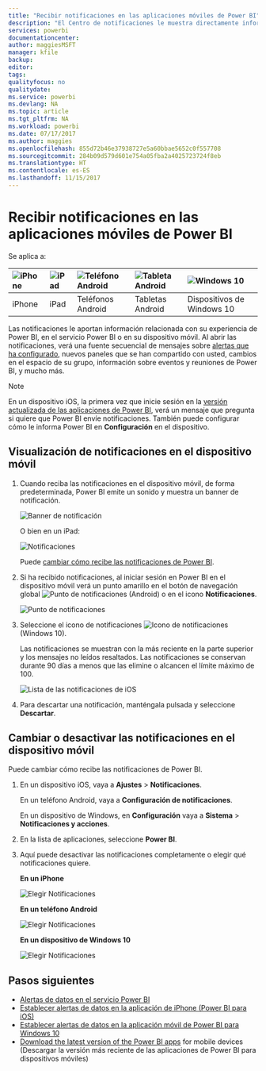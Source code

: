 ```yaml
---
title: "Recibir notificaciones en las aplicaciones móviles de Power BI"
description: "El Centro de notificaciones le muestra directamente información relacionada con su experiencia de Power BI en el dispositivo móvil."
services: powerbi
documentationcenter: 
author: maggiesMSFT
manager: kfile
backup: 
editor: 
tags: 
qualityfocus: no
qualitydate: 
ms.service: powerbi
ms.devlang: NA
ms.topic: article
ms.tgt_pltfrm: NA
ms.workload: powerbi
ms.date: 07/17/2017
ms.author: maggies
ms.openlocfilehash: 855d72b46e37938727e5a60bbae5652c0f557708
ms.sourcegitcommit: 284b09d579d601e754a05fba2a4025723724f8eb
ms.translationtype: HT
ms.contentlocale: es-ES
ms.lasthandoff: 11/15/2017
---
```

# <a name="get-notifications-in-the-power-bi-mobile-apps"></a>Recibir notificaciones en las aplicaciones móviles de Power BI
Se aplica a:

| ![iPhone](media/mobile-apps-notification-center/iphone-logo-50-px.png) | ![iPad](media/mobile-apps-notification-center/ipad-logo-50-px.png) | ![Teléfono Android](media/mobile-apps-notification-center/android-phone-logo-50-px.png) | ![Tableta Android](media/mobile-apps-notification-center/android-tablet-logo-50-px.png) | ![Windows 10](media/mobile-apps-notification-center/win-10-logo-50-px.png) |
|:--- |:--- |:--- |:--- |:--- |
| iPhone |iPad |Teléfonos Android |Tabletas Android |Dispositivos de Windows 10 |

Las notificaciones le aportan información relacionada con su experiencia de Power BI, en el servicio Power BI o en su dispositivo móvil. Al abrir las notificaciones, verá una fuente secuencial de mensajes sobre [alertas que ha configurado](mobile-set-data-alerts-in-the-mobile-apps.md), nuevos paneles que se han compartido con usted, cambios en el espacio de su grupo, información sobre eventos y reuniones de Power BI, y mucho más.

> [!NOTE]
> En un dispositivo iOS, la primera vez que inicie sesión en la [versión actualizada de las aplicaciones de Power BI](https://powerbi.microsoft.com/mobile/), verá un mensaje que pregunta si quiere que Power BI envíe notificaciones. También puede configurar cómo le informa Power BI en **Configuración** en el dispositivo. 
> 
> 

## <a name="view-notifications-on-your-mobile-device"></a>Visualización de notificaciones en el dispositivo móvil
1. Cuando reciba las notificaciones en el dispositivo móvil, de forma predeterminada, Power BI emite un sonido y muestra un banner de notificación.
   
   ![Banner de notificación](media/mobile-apps-notification-center/power-bi-mobile-notification-banner.png)
   
   O bien en un iPad:
   
   ![Notificaciones](media/mobile-apps-notification-center/power-bi-ipad-notifications.png)
   
   Puede [cambiar cómo recibe las notificaciones de Power BI](mobile-apps-notification-center.md#change-or-turn-off-notifications-on-your-mobile-device).
2. Si ha recibido notificaciones, al iniciar sesión en Power BI en el dispositivo móvil verá un punto amarillo en el botón de navegación global ![Punto de notificaciones](media/mobile-apps-notification-center/power-bi-android-menu-notifications-icon.png) (Android) o en el icono **Notificaciones**. 
   
   ![Punto de notificaciones](media/mobile-apps-notification-center/power-bi-windows-10-notifications.png)
3. Seleccione el icono de notificaciones ![Icono de notificaciones](media/mobile-apps-notification-center/power-bi-windows-10-notification-icon.png) (Windows 10).
   
    Las notificaciones se muestran con la más reciente en la parte superior y los mensajes no leídos resaltados. Las notificaciones se conservan durante 90 días a menos que las elimine o alcancen el límite máximo de 100.
   
   ![Lista de las notificaciones de iOS](media/mobile-apps-notification-center/power-bi-iphone-notifications-list.png)
4. Para descartar una notificación, manténgala pulsada y seleccione **Descartar**.

## <a name="change-or-turn-off-notifications-on-your-mobile-device"></a>Cambiar o desactivar las notificaciones en el dispositivo móvil
Puede cambiar cómo recibe las notificaciones de Power BI.

1. En un dispositivo iOS, vaya a **Ajustes** > **Notificaciones**. 
   
    En un teléfono Android, vaya a **Configuración de notificaciones**.
   
    En un dispositivo de Windows, en **Configuración** vaya a **Sistema** > **Notificaciones y acciones**.
2. En la lista de aplicaciones, seleccione **Power BI**. 
3. Aquí puede desactivar las notificaciones completamente o elegir qué notificaciones quiere.
   
    **En un iPhone**
   
    ![Elegir Notificaciones](media/mobile-apps-notification-center/power-bi-notifications-iphone-settings.png)
   
    **En un teléfono Android**
   
    ![Elegir Notificaciones](media/mobile-apps-notification-center/power-bi-notifications-android-settings.png)

    **En un dispositivo de Windows 10**

    ![Elegir Notificaciones](media/mobile-apps-notification-center/power-bi-notifications-windows10-settings.png)

## <a name="next-steps"></a>Pasos siguientes
* [Alertas de datos en el servicio Power BI](service-set-data-alerts.md)
* [Establecer alertas de datos en la aplicación de iPhone (Power BI para iOS)](mobile-set-data-alerts-in-the-mobile-apps.md)
* [Establecer alertas de datos en la aplicación móvil de Power BI para Windows 10](mobile-set-data-alerts-in-the-mobile-apps.md)
* [Download the latest version of the Power BI apps](https://powerbi.microsoft.com/mobile/) for mobile devices (Descargar la versión más reciente de las aplicaciones de Power BI para dispositivos móviles)

